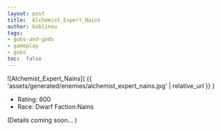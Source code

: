 ```yaml
---
layout: post
title:  Alchemist_Expert_Nains
author: Goblinou
tags:
- gobs-and-gods
- gameplay
- gobs
toc:  false
---
```


![Alchemist_Expert_Nains]( {{ 'assets/generated/enemies/alchemist_expert_nains.jpg' | relative_url }} )
- Rating: 600
- Race: Dwarf  Faction:Nains

(Details coming soon... )